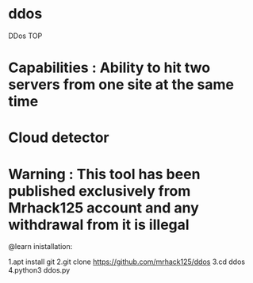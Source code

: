 # ddos

DDos TOP

# Capabilities : Ability to hit two servers from one site at the same time
# Cloud detector
# Warning : This tool has been published exclusively from Mrhack125 account and any withdrawal from it is illegal

@learn inistallation:

1.apt install git
2.git clone https://github.com/mrhack125/ddos
3.cd ddos
4.python3 ddos.py
